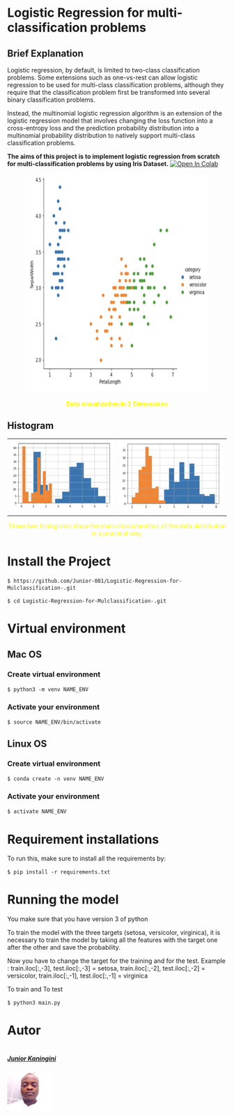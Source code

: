 # Logistic Regression for multi-classification problems

## Brief Explanation

Logistic regression, by default, is limited to two-class classification problems. Some extensions such as one-vs-rest can allow logistic regression to be used for multi-class classification problems, although they require that the classification problem first be transformed into several binary classification problems.

Instead, the multinomial logistic regression algorithm is an extension of the logistic regression model that involves changing the loss function into a cross-entropy loss and the prediction probability distribution into a multinomial probability distribution to natively support multi-class classification problems.

<b>The aims of this project is to implement logistic regression from scratch for multi-classification problems by using Iris Dataset.</b>
[![Open In Colab](https://colab.research.google.com/assets/colab-badge.svg)](https://colab.research.google.com/drive/1yp2tvuL8GdCxqLuDuZSfQrQQx_0qMAGH?usp=sharing)
<br>
<!DOCTYPE html>
<html>
<style>
img.displayed {
    display: block;
    margin-left: auto;
    margin-right: auto }
</style>
<body>
<figure >
<img  class="displayed" src="figures/Distribution.png" height="500px" width="700"  alt="Data visualization in 2 Dimensions" style="align:center"/> 
  <figcaption style="text-align : center; color:yellow"><h4>Data visualization in 2 Dimensions</h4></figcaption>
</figure>
</body>
</html>


<!DOCTYPE html>
<html>
<style>
table, th, td {
  border:3px solid greenk;
}
</style>
<body>

<h2>Histogram</h2>
<table style="width:100%">
  <tr>
    <td><img src="figures/blue_petalLenth_orangepetalWidth.png" alt="Blue: Petal Length  and Orange : Petal Width"/></td>
    <td><img src="figures/blueSepalLenth_orangeSepalWidth.png" alt="Blue: Sepal Length  and Orange : Sepal Width "/></td>
  </tr>
 
</table>
<p style="text-align : center; color:yellow">These two histograms show the main characteristics of the data distribution in a practical way.</p>

</body>
</html>

# Install the Project

```
$ https://github.com/Junior-081/Logistic-Regression-for-Mulclassification-.git
```

```
$ cd Logistic-Regression-for-Mulclassification-.git
```
# Virtual environment

## Mac OS

### Create virtual environment 

```
$ python3 -m venv NAME_ENV
```
### Activate your environment 

```
$ source NAME_ENV/bin/activate
```

## Linux OS

### Create virtual environment

```
$ conda create -n venv NAME_ENV
```

### Activate your environment 

```
$ activate NAME_ENV
```

# Requirement installations
To run this, make sure to install all the requirements by:

```
$ pip install -r requirements.txt 
```
# Running the model
You make sure that you have version 3 of python

To train the model with the three targets (setosa, versicolor, virginica), it is necessary to train the model by taking all the features with the target one after the other and save the probability.

Now you have to change the target for the training and for the test. Example : train.iloc[:,-3], test.iloc[:,-3] = setosa, train.iloc[:,-2], test.iloc[:,-2] = versicolor, train.iloc[:,-1], test.iloc[:,-1] = virginica



To train and To test
```
$ python3 main.py

```



# Autor #
<div style="display:flex;align-items:center">

<div style="display:flex;align-items:center">
    <div>
        <h5> <a href='https://www.linkedin.com/in/junior-kaningini-a02442196/'>Junior Kaningini</a> </h5> <img src="figures/photo_junior.jpg" height=20% width= 20%>
<div>
    
</div>

